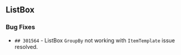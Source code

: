 ##  ListBox

###    Bug Fixes

- `## 301564` - ListBox `GroupBy` not working with `ItemTemplate` issue resolved.
